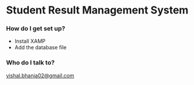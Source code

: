 # Student Result Management System

### How do I get set up? ###

* Install XAMP
* Add the database file 

### Who do I talk to? ###
vishal.bhanja02@gmail.com
